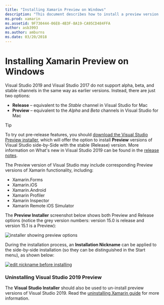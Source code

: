 ```yaml
---
title: "Installing Xamarin Preview on Windows"
description: "This document describes how to install a preview version of Xamarin on Visual Studio 2019 by using the Preview release channel."
ms.prod: xamarin
ms.assetid: 9F730444-06E8-4B3F-8A19-CA95CD484FFA
author: asb3993
ms.author: amburns
ms.date: 03/20/2018
---
```


# Installing Xamarin Preview on Windows

Visual Studio 2019 and Visual Studio 2017 do not support alpha, beta, and stable channels in
the same way as earlier versions. Instead, there are just two options:

- **Release** – equivalent to the _Stable_ channel in Visual Studio for Mac
- **Preview** – equivalent to the _Alpha_ and _Beta_ channels in Visual Studio for Mac

> [!TIP]
> To try out pre-release features, you should [download the Visual Studio Preview installer](https://visualstudio.microsoft.com/vs/preview/), which will offer the option to install **Preview**
> versions of Visual Studio side-by-Side with the stable (Release) version. More information on What's new in Visual Studio 2019 can be found in the [release notes](https://docs.microsoft.com/visualstudio/releases/2019/release-notes).

The Preview version of Visual Studio may include corresponding Preview
versions of Xamarin functionality, including:

- Xamarin.Forms
- Xamarin.iOS
- Xamarin.Android
- Xamarin Profiler
- Xamarin Inspector
- Xamarin Remote iOS Simulator

The **Preview Installer** screenshot below shows both Preview and Release options (notice the grey version numbers: version 15.0 is release and version 15.1 is a Preview):

![installer showing preview options](windows-images/vs2017-installer.jpg)

During the installation process, an **Installation Nickname** can be
applied to the side-by-side installation (so they can be distinguished
in the Start menu), as shown below:

[![edit nickname before installing](windows-images/vs2017-nickname-sml.png "edit nickname before installing")](windows-images/vs2017-nickname.png#lightbox)

### Uninstalling Visual Studio 2019 Preview

The **Visual Studio Installer** should also be used to un-install preview versions of Visual Studio 2019. Read the [uninstalling Xamarin guide](uninstalling-xamarin.md#uninstallvs2017) for more information.
